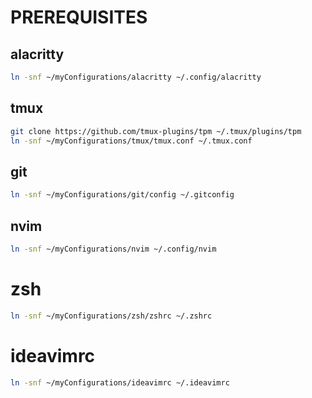 # PREREQUISITES

## alacritty
``` bash
ln -snf ~/myConfigurations/alacritty ~/.config/alacritty
```

## tmux
``` bash
git clone https://github.com/tmux-plugins/tpm ~/.tmux/plugins/tpm
ln -snf ~/myConfigurations/tmux/tmux.conf ~/.tmux.conf
```

## git
``` bash
ln -snf ~/myConfigurations/git/config ~/.gitconfig
```

## nvim
``` bash
ln -snf ~/myConfigurations/nvim ~/.config/nvim
```

# zsh
``` bash
ln -snf ~/myConfigurations/zsh/zshrc ~/.zshrc
```

# ideavimrc
```bash
ln -snf ~/myConfigurations/ideavimrc ~/.ideavimrc
```
